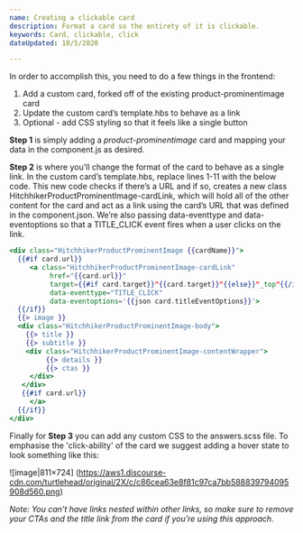 ```yaml
---
name: Creating a clickable card
description: Format a card so the entirety of it is clickable.
keywords: Card, clickable, click
dateUpdated: 10/5/2020

---
```


In order to accomplish this, you need to do a few things in the frontend:

1. Add a custom card, forked off of the existing product-prominentimage card
2. Update the custom card’s template.hbs to behave as a link
3. Optional - add CSS styling so that it feels like a single button

**Step 1** is simply adding a *product-prominentimage* card and mapping your data in the component.js as desired.

**Step 2** is where you'll change the format of the card to behave as a single link. In the custom card’s template.hbs, replace lines 1-11 with the below code. This new code checks if there’s a URL and if so, creates a new class HitchhikerProductProminentImage-cardLink, which will hold all of the other content for the card and act as a link using the card’s URL that was defined in the component.json. We’re also passing data-eventtype and data-eventoptions so that a TITLE_CLICK event fires when a user clicks on the link.

```hbs
<div class="HitchhikerProductProminentImage {{cardName}}">
  {{#if card.url}}
     <a class="HitchhikerProductProminentImage-cardLink"
          href="{{card.url}}"
          target={{#if card.target}}"{{card.target}}"{{else}}"_top"{{/if}}
          data-eventtype="TITLE_CLICK"
          data-eventoptions='{{json card.titleEventOptions}}'>
  {{/if}}
  {{> image }}
  <div class="HitchhikerProductProminentImage-body">
    {{> title }}
    {{> subtitle }}
    <div class="HitchhikerProductProminentImage-contentWrapper">
         {{> details }}
         {{> ctas }}
     </div>
   </div>
   {{#if card.url}}
     </a>
  {{/if}}
</div>
```

Finally for **Step 3** you can add any custom CSS to the answers.scss file. To emphasise the 'click-ability' of the card we suggest adding a hover state to look something like this:

![image|811×724] (https://aws1.discourse-cdn.com/turtlehead/original/2X/c/c86cea63e8f81c97ca7bb588839794095908d560.png)

*Note: You can’t have links nested within other links, so make sure to remove your CTAs and the title link from the card if you’re using this approach.*


